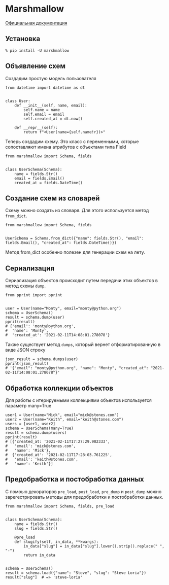 # Marshmallow

[Официальная документация](https://marshmallow.readthedocs.io/en/stable/)

## Установка
```
% pip install -U marshmallow
```

## Объявление схем
Создадим простую модель пользователя

```
from datetime import datetime as dt


class User:
    def __init__(self, name, email):
        self.name = name
        self.email = email
        self.created_at = dt.now()

    def __repr__(self):
        return f"<User(name={self.name!r})>"
```

Теперь создадим схему. Это класс с переменными, которые сопоставляют имена атрибутов с объектами типа Field

```
from marshmallow import Schema, fields


class UserSchema(Schema):
    name = fields.Str()
    email = fields.Email()
    created_at = fields.DateTime()
```

## Создание схем из словарей
Схему можно создать из словаря. Для этого используется метод `from_dict`.

```
from marshmallow import Schema, fields


UserSchema = Schema.from_dict({"name": fields.Str(), "email": fields.Email(), "created_at": fields.DateTime()})
```

Метод from_dict особенно полезен для генерации схем на лету.

## Сериализация
Сериализация объектов происходит путем передачи этих объектов в метод схемы `dump`.

```
from pprint import pprint


user = User(name="Monty", email="monty@python.org")
schema = UserSchema()
result = schema.dump(user)
pprit(result)
# {'email': 'monty@python.org',
#  'name': 'Monty',
#  'created_at': '2021-02-11T14:08:01.278078'}
```

Также существует метод `dumps`, который вернет отформатированную в виде JSON строку

```
json_result = schema.dumps(user)
pprint(json_result)
# '{"email": "monty@python.org", "name": "Monty", "created_at": "2021-02-11T14:08:01.278078"}'
```

## Обработка коллекции объектов
Для работы с итерируемыми коллекциями объектов используется параметр many=True

```
user1 = User(name="Mick", email="mick@stones.com")
user2 = User(name="Keith", email="keith@stones.com")
users = [user1, user2]
schema = UserSchema(many=True)
result = schema.dump(users)
pprint(result)
# [{'created_at: '2021-02-11T17:27:29.902333',
#   'email': 'mick@stones.com',
#   'name': 'Mick'},
#  {'created_at': '2021-02-11T17:28:03.761225',
#   'email': 'keith@stones.com',
#   'name': 'Keith'}]
```

## Предобработка и постобработка данных
С помоью декораторов `pre_load`, `post_load`, `pre_dump` и `post_dump` можно зарегестрировать методы для предобработки и постобработки данных.

```
from marshmallow import Schema, fields, pre_load


class UserSchema(Schema):
    name = fields.Str()
    slug = fields.Str()

    @pre_load
    def slugify(self, in_data, **kwargs):
        in_data["slug"] = in_data["slug"].lower().strip().replace(" ", "-")
        return in_data


schema = UserSchema()
result = schema.load({"name": "Steve", "slug": "Steve Loria"})
result["slug"]  # => 'steve-loria'
```
